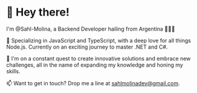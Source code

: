 # 👋 **Hey there!** 

I'm @Sahl-Molina, a Backend Developer hailing from Argentina 🌟🌟🌟

💛 Specializing in JavaScript and TypeScript, with a deep love for all things Node.js. Currently on an exciting journey to master .NET and C#.

🚀 I'm on a constant quest to create innovative solutions and embrace new challenges, all in the name of expanding my knowledge and honing my skills.

📫 Want to get in touch? Drop me a line at sahlmolinadev@gmail.com.

<!---
Sahl-Molina/Sahl-Molina is a ✨ special ✨ repository because its `README.md` (this file) appears on your GitHub profile.
You can click the Preview link to take a look at your changes.
--->
